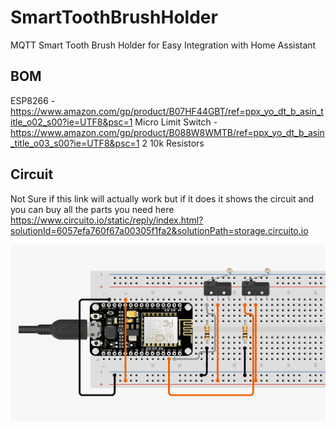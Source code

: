 # SmartToothBrushHolder
MQTT Smart Tooth Brush Holder for Easy Integration with Home Assistant


## BOM

ESP8266 - https://www.amazon.com/gp/product/B07HF44GBT/ref=ppx_yo_dt_b_asin_title_o02_s00?ie=UTF8&psc=1
Micro Limit Switch - https://www.amazon.com/gp/product/B088W8WMTB/ref=ppx_yo_dt_b_asin_title_o03_s00?ie=UTF8&psc=1
2 10k Resistors

## Circuit 

Not Sure if this link will actually work but if it does it shows the circuit and you can buy all the parts you need here
https://www.circuito.io/static/reply/index.html?solutionId=6057efa760f67a00305f1fa2&solutionPath=storage.circuito.io

![circuitdesign](images/wiring.png)
